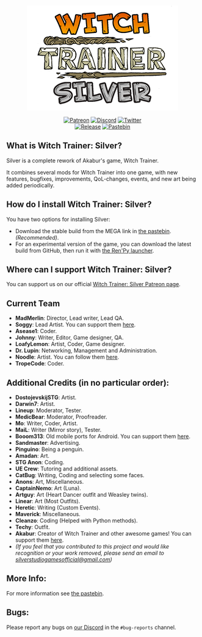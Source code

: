 <p align="center">
    <img alt="Witch Trainer: Silver" height="275" src="https://raw.githubusercontent.com/SilverStudioGames/WT-Silver/master/game/logo/title.png">
</p>

<p align="center">
    <a href="https://www.patreon.com/SilverStudioGames">
        <img alt="Patreon" src="https://img.shields.io/endpoint?url=https%3A%2F%2Fshieldsio-patreon.herokuapp.com%2FSilverStudioGames&style=flat"></a>
    <a href="https://discord.gg/JaEBfYC">
        <img alt="Discord" src="https://img.shields.io/badge/discord-SilverStudioGames-%237289DA?logo=discord"></a>
    <a href="https://twitter.com/RealSilverGames">
        <img alt="Twitter" src="https://img.shields.io/twitter/follow/RealSilverGames?style=flat&logo=twitter&label=twitter&color=1DA1F2"></a>
    <br/>
    <a href="https://github.com/SilverStudioGames/WT-Silver/releases">
        <img alt="Release" src="https://img.shields.io/github/v/tag/SilverStudioGames/WT-Silver?logo=github&label=release"></a>
    <a href="https://pastebin.com/raw/6zbuZ5gS">
        <img alt="Pastebin" src="https://img.shields.io/badge/pastebin-info%20+%20download-023859?logo=data:image/png;base64,iVBORw0KGgoAAAANSUhEUgAAABAAAAAQCAYAAAAf8/9hAAAA9klEQVQ4y2NkgIKwyJj/DCQAWSVNht7WakYWmOb5c2ejKPj58ycDOzs7XkN+/Pr1nwldMDE5lYGBgQGuGcZHl2dgYGD49u07AxO65Py5s+GKsPHRARMp/kb3JskG4ARhkTH/v377/v/rt+//kdno/LDIGDj++u37/8Tssv8shJyJzKeJF+AG/P37l2C0YePDDWBmZiZZM4YX8PmfgYGBwdzagUFZXZehpWsSQ9/kWQwSosIMLMT6taVrEkOIjzOcP2X+Kob5U7sYmbA5EReNrhlrOsCFKxs6/589c+Z/ZUMnSq5lJDY7SyuoM3CwszG0N5QzIosDANU1ofvWnN4JAAAAAElFTkSuQmCC"></a>
</p>


## What is Witch Trainer: Silver?

Silver is a complete rework of Akabur's game, Witch Trainer.

It combines several mods for Witch Trainer into one game, with new features, bugfixes, improvements, QoL-changes, events, and new art being added periodically.


## How do I install Witch Trainer: Silver?

You have two options for installing Silver:
- Download the stable build from the MEGA link in [the pastebin](https://pastebin.com/6zbuZ5gS). *(Recommended)*.
- For an experimental version of the game, you can download the latest build from GitHub, then run it with [the Ren'Py launcher](https://www.renpy.org/).


## Where can I support Witch Trainer: Silver?

You can support us on our official [Witch Trainer: Silver Patreon page](https://www.patreon.com/SilverStudioGames).


## Current Team
- **MadMerlin**:        Director, Lead writer, Lead QA.
- **Soggy**:            Lead Artist. You can support them [here](https://www.patreon.com/SoggyIllustrations).
- **Asease1**:          Coder.
- **Johnny**:           Writer, Editor, Game designer, QA.
- **LoafyLemon**:       Artist, Coder, Game designer.
- **Dr. Lupin**:        Networking, Management and Administration.
- **Noodle**:           Artist. You can follow them [here](https://twitter.com/BrothBowl).
- **TropeCode**:        Coder.


## Additional Credits (in no particular order):
- **DostojevskijSTG**: Artist.
- **Darwin7**:         Artist.
- **Lineup**:          Moderator, Tester.
- **MedicBear**:       Moderator, Proofreader.
- **Mo**:              Writer, Coder, Artist.
- **MaiL**:            Writer (Mirror story), Tester.
- **Booom313**:        Old mobile ports for Android. You can support them [here](https://www.patreon.com/booom313/).
- **Sandmaster**:      Advertising.
- **Pinguino**:        Being a penguin.
- **Amadan**:          Art.
- **STG Anon**:        Coding.
- **UE Crew**:         Tutoring and additional assets.
- **CatBug**:          Writing, Coding and selecting some faces.
- **Anons**:           Art, Miscellaneous.
- **CaptainNemo**:     Art (Luna).
- **Artguy**:          Art (Heart Dancer outfit and Weasley twins).
- **Linear**:          Art (Most Outfits).
- **Heretic**:         Writing (Custom Events).
- **Maverick**:        Miscellaneous.
- **Cleanzo**:         Coding (Helped with Python methods).
- **Techy**:           Outfit.
- **Akabur**:          Creator of Witch Trainer and other awesome games! You can support them [here](https://www.patreon.com/akabur).
- *(If you feel that you contributed to this project and would like recognition or your work removed, please send an email to <silverstudiogamesofficial@gmail.com>)*

## More Info:
For more information see [the pastebin](https://pastebin.com/6zbuZ5gS).

## Bugs:
Please report any bugs on [our Discord](https://discord.gg/JaEBfYC) in the `#bug-reports` channel.
